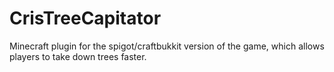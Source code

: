 # CrisTreeCapitator

Minecraft plugin for the spigot/craftbukkit version of the game, which allows players to take down trees faster.
